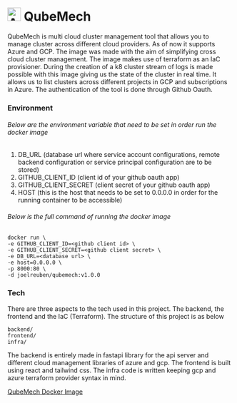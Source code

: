 # <img src="https://raw.githubusercontent.com/joeldsouza28/qubemech/refs/heads/f/logo/frontend/src/icons/logo2.svg" alt="Alt text" width="30" height="30"> QubeMech

QubeMech is multi cloud cluster management tool that allows you to manage cluster across different cloud providers. As of now it supports Azure and GCP. The image was made with the aim of simplifying cross cloud cluster management. The image makes use of terraform as an IaC provisioner. During the creation of a k8 cluster stream of logs is made possible with this image giving us the state of the cluster in real time. It allows us to list clusters across different projects in GCP and subscriptions in Azure. The authentication of the tool is done through Github Oauth. 

### Environment
###### Below are the environment variable that need to be set in order run the docker image
1. DB_URL (database url where service account configurations, remote backend configuration or service principal configuration are to be stored)
2. GITHUB_CLIENT_ID (client id of your github oauth app)
3. GITHUB_CLIENT_SECRET (client secret of your github oauth app)
4. HOST (this is the host that needs to be set to 0.0.0.0 in order for the running container to be accessible)

###### Below is the full command of running the docker image

```
docker run \
-e GITHUB_CLIENT_ID=<github client id> \
-e GITHUB_CLIENT_SECRET=<github client secret> \
-e DB_URL=<database url> \
-e host=0.0.0.0 \
-p 8000:80 \
-d joelreuben/qubemech:v1.0.0
```

### Tech

There are three aspects to the tech used in this project. The backend, the frontend and the IaC (Terraform). The structure of this project is as below
```
backend/
frontend/
infra/
```

The backend is entirely made in fastapi library for the api server and different cloud management libraries of azure and gcp. The frontend is built using react and tailwind css. The infra code is written keeping gcp and azure terraform provider syntax in mind.

[QubeMech Docker Image](https://hub.docker.com/r/joelreuben/qubemech)